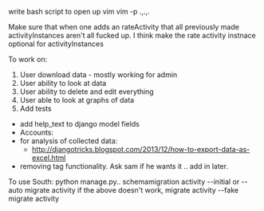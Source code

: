 write bash script to open up vim
	vim -p .,.,.

Make sure that when one adds an rateActivity that all previously
made activityInstances aren't all fucked up. I think make the 
rate activity instnace optional for activityInstances

To work on:
1. User download data - mostly working for admin
2. User ability to look at data
3. User ability to delete and edit everything
4. User able to look at graphs of data
5. Add tests

- add help_text to django model fields
- Accounts:
- for analysis of collected data:
	- http://djangotricks.blogspot.com/2013/12/how-to-export-data-as-excel.html
- removing tag functionality. Ask sam if he wants it .. add in later.

To use South:
	python manage.py..
		schemamigration activity --initial or --auto
		migrate activity
		if the above doesn't work, 
			migrate activity --fake
			migrate activity


